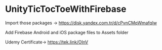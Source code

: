 # UnityTicTocToeWithFirebase

Import those packages -> https://disk.yandex.com.tr/d/cPvnCMqWmafqIw

Add Firebase Android and iOS package files to Assets folder

Udemy Certificate-> https://tek.link/OInV
